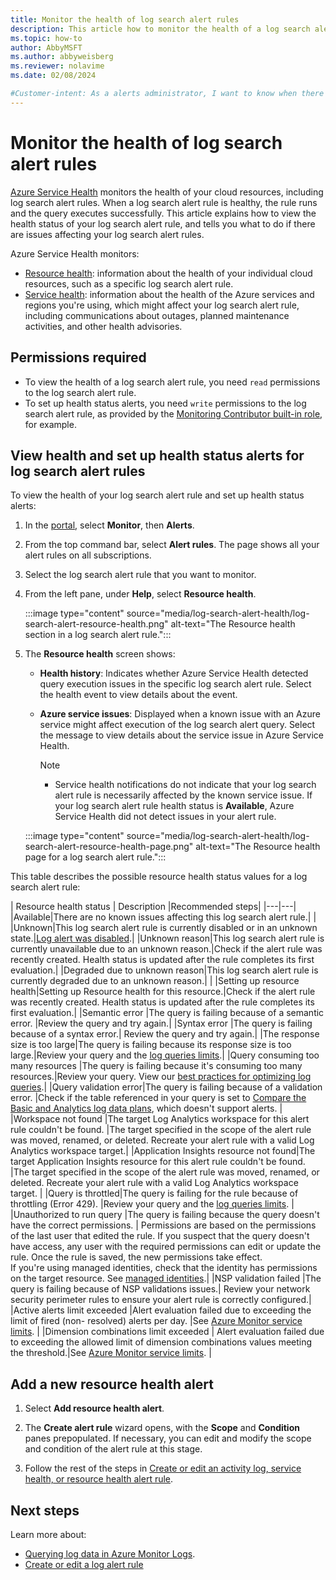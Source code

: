 ```yaml
---
title: Monitor the health of log search alert rules
description: This article how to monitor the health of a log search alert rule.
ms.topic: how-to
author: AbbyMSFT
ms.author: abbyweisberg
ms.reviewer: nolavime
ms.date: 02/08/2024

#Customer-intent: As a alerts administrator, I want to know when there are  issues with an alert rule, so I can act to resolve the issue or know when to contact Microsoft for support.
---
```


# Monitor the health of log search alert rules

[Azure Service Health](../../service-health/overview.md) monitors the health of your cloud resources, including log search alert rules. When a log search alert rule is healthy, the rule runs and the query executes successfully. This article explains how to view the health status of your log search alert rule, and tells you what to do if there are issues affecting your log search alert rules.

Azure Service Health monitors:
- [Resource health](../../service-health/resource-health-overview.md): information about the health of your individual cloud resources, such as a specific log search alert rule. 
- [Service health](../../service-health/service-health-overview.md): information about the health of the Azure services and regions you're using, which might affect your log search alert rule, including communications about outages, planned maintenance activities, and other health advisories.

## Permissions required

- To view the health of a log search alert rule, you need `read` permissions to the log search alert rule. 
- To set up health status alerts, you need `write` permissions to the log search alert rule, as provided by the [Monitoring Contributor built-in role](../roles-permissions-security.md#monitoring-contributor), for example.

## View health and set up health status alerts for log search alert rules

To view the health of your log search alert rule and set up health status alerts:

1. In the [portal](https://portal.azure.com/), select **Monitor**, then **Alerts**.
1. From the top command bar, select **Alert rules**. The page shows all your alert rules on all subscriptions.
1. Select the log search alert rule that you want to monitor.
1. From the left pane, under **Help**, select **Resource health**.
 
    :::image type="content" source="media/log-search-alert-health/log-search-alert-resource-health.png" alt-text="The Resource health section in a log search alert rule.":::

1. The **Resource health** screen shows:

    - **Health history**: Indicates whether Azure Service Health detected query execution issues in the specific log search alert rule. Select the health event to view details about the event.
    - **Azure service issues**: Displayed when a known issue with an Azure service might affect execution of the log search alert query. Select the message to view details about the service issue in Azure Service Health.

        > [!NOTE]
        > - Service health notifications do not indicate that your log search alert rule is necessarily affected by the known service issue. If your log search alert rule health status is **Available**, Azure Service Health did not detect issues in your alert rule.
 
    :::image type="content" source="media/log-search-alert-health/log-search-alert-resource-health-page.png" alt-text="The Resource health page for a log search alert rule.":::

This table describes the possible resource health status values for a log search alert rule:

| Resource health status | Description |Recommended steps|
|---|---|
|Available|There are no known issues affecting this log search alert rule.|     |
|Unknown|This log search alert rule is currently disabled or in an unknown state.|[Log alert was disabled](alerts-troubleshoot-log.md#log-alert-was-disabled).|
|Unknown reason|This log search alert rule is currently unavailable due to an unknown reason.|Check if the alert rule was recently created. Health status is updated after the rule completes its first evaluation.|
|Degraded due to unknown reason|This log search alert rule is currently degraded due to an unknown reason.|     |
|Setting up resource health|Setting up Resource health for this resource.|Check if the alert rule was recently created. Health status is updated after the rule completes its first evaluation.|
|Semantic error |The query is failing because of a semantic error. |Review the query and try again.|
|Syntax error |The query is failing because of a syntax error.| Review the query and try again.|
|The response size is too large|The query is failing because its response size is too large.|Review your query and the [log queries limits](../service-limits.md#log-queries-and-language).|
|Query consuming too many resources |The query is failing because it's consuming too many resources.|Review your query. View our [best practices for optimizing log queries](../logs/query-optimization.md).|
|Query validation error|The query is failing because of a validation error. |Check if the table referenced in your query is set to [Compare the Basic and Analytics log data plans](../logs/basic-logs-configure.md#compare-the-basic-and-analytics-log-data-plans), which doesn't support alerts. |
|Workspace not found |The target Log Analytics workspace for this alert rule couldn't be found. |The target specified in the scope of the alert rule was moved, renamed, or deleted. Recreate your alert rule with a valid Log Analytics workspace target.|
|Application Insights resource not found|The target Application Insights resource for this alert rule couldn't be found.     |The target specified in the scope of the alert rule was moved, renamed, or deleted. Recreate your alert rule with a valid Log Analytics workspace target.    |
|Query is throttled|The query is failing for the rule because of throttling (Error 429).     |Review your query and the [log queries limits](../service-limits.md#user-query-throttling).    |
|Unauthorized to run query |The query is failing because the query doesn't have the correct permissions. | Permissions are based on the permissions of the last user that edited the rule. If you suspect that the query doesn't have access, any user with the required permissions can edit or update the rule. Once the rule is saved, the new permissions take effect.</br>If you're using managed identities, check that the identity has permissions on the target resource. See [managed identities](alerts-create-log-alert-rule.md#managed-id).|
|NSP validation failed |The query is failing because of NSP validations issues.| Review your network security perimeter rules to ensure your alert rule is correctly configured.|
|Active alerts limit exceeded |Alert evaluation failed due to exceeding the limit of fired (non- resolved) alerts per day.     |See [Azure Monitor service limits](../service-limits.md).   |
|Dimension combinations limit exceeded | Alert evaluation failed due to exceeding the allowed limit of dimension combinations values meeting the threshold.|See [Azure Monitor service limits](../service-limits.md).     |


## Add a new resource health alert

1. Select **Add resource health alert**.
        
1. The **Create alert rule** wizard opens, with the **Scope** and **Condition** panes prepopulated. If necessary, you can edit and modify the scope and condition of the alert rule at this stage.

1. Follow the rest of the steps in [Create or edit an activity log, service health, or resource health alert rule](../alerts/alerts-create-activity-log-alert-rule.md). 

## Next steps

Learn more about:
- [Querying log data in Azure Monitor Logs](../logs/get-started-queries.md).
- [Create or edit a log alert rule](alerts-create-log-alert-rule.md)

